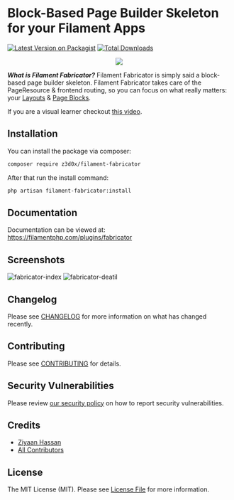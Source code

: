 # Block-Based Page Builder Skeleton for your Filament Apps

[![Latest Version on Packagist](https://img.shields.io/packagist/v/z3d0x/filament-fabricator.svg?style=for-the-badge)](https://packagist.org/packages/z3d0x/filament-fabricator)
[![Total Downloads](https://img.shields.io/packagist/dt/z3d0x/filament-fabricator.svg?style=for-the-badge)](https://packagist.org/packages/z3d0x/filament-fabricator)

<p align="center">
  <img src="https://user-images.githubusercontent.com/75579178/190926394-daa1b85d-70cc-4730-9a28-cd0c3a0d1230.png" />
</p>

***What is Filament Fabricator?*** Filament Fabricator is simply said a block-based page builder skeleton. Filament Fabricator takes care of the PageResource & frontend routing, so you can focus on what really matters: your [Layouts](https://filamentphp.com/plugins/fabricator#layouts) & [Page Blocks](https://filamentphp.com/plugins/fabricator#page-blocks).

If you are a visual learner checkout [this video](https://youtu.be/HMTtpsVX2mo).
## Installation

You can install the package via composer:

```bash
composer require z3d0x/filament-fabricator
```


After that run the install command:
```bash
php artisan filament-fabricator:install
```

## Documentation

Documentation can be viewed at: https://filamentphp.com/plugins/fabricator

## Screenshots
<img alt="fabricator-index" src="https://user-images.githubusercontent.com/75579178/201537846-6d4d7cf9-9da5-4f9c-a39c-66e2965b6665.png">
<img alt="fabricator-deatil" src="https://user-images.githubusercontent.com/75579178/201537847-8bdd3330-2a4e-418e-a128-daa4651cce25.png">

## Changelog

Please see [CHANGELOG](CHANGELOG.md) for more information on what has changed recently.

## Contributing

Please see [CONTRIBUTING](.github/CONTRIBUTING.md) for details.

## Security Vulnerabilities

Please review [our security policy](../../security/policy) on how to report security vulnerabilities.

## Credits

- [Ziyaan Hassan](https://github.com/Z3d0X)
- [All Contributors](../../contributors)

## License

The MIT License (MIT). Please see [License File](LICENSE.md) for more information.

